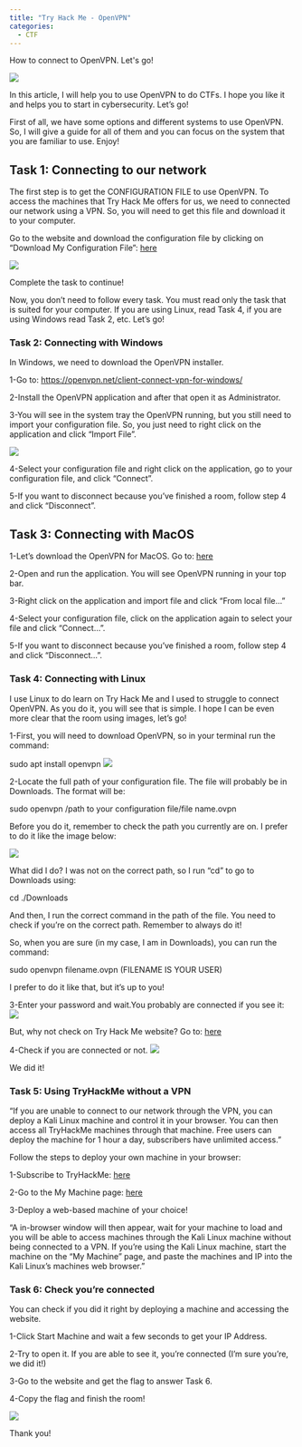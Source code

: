 ```yaml
---
title: "Try Hack Me - OpenVPN"
categories:
  - CTF
---
```

How to connect to OpenVPN. Let's go!

![](https://blogfelipe.com/assets/images/opvpn-01.png)

In this article, I will help you to use OpenVPN to do CTFs. I hope you like it and helps you to start in cybersecurity. Let’s go!

First of all, we have some options and different systems to use OpenVPN. So, I will give a guide for all of them and you can focus on the system that you are familiar to use. Enjoy!

## Task 1: Connecting to our network

The first step is to get the CONFIGURATION FILE to use OpenVPN. To access the machines that Try Hack Me offers for us, we need to connected our network using a VPN. So, you will need to get this file and download it to your computer.

Go to the website and download the configuration file by clicking on “Download My Configuration File”: [here](https://tryhackme.com/access)

![](https://blogfelipe.com/assets/images/opvpn-02.png)

Complete the task to continue!

Now, you don’t need to follow every task. You must read only the task that is suited for your computer. If you are using Linux, read Task 4, if you are using Windows read Task 2, etc. Let’s go!


### Task 2: Connecting with Windows

In Windows, we need to download the OpenVPN installer.

1-Go to: https://openvpn.net/client-connect-vpn-for-windows/

2-Install the OpenVPN application and after that open it as Administrator.

3-You will see in the system tray the OpenVPN running, but you still need to import your configuration file. So, you just need to right click on the application and click “Import File”.

![](https://blogfelipe.com/assets/images/opvpn-03.png)

4-Select your configuration file and right click on the application, go to your configuration file, and click “Connect”.

5-If you want to disconnect because you’ve finished a room, follow step 4 and click “Disconnect”.

## Task 3: Connecting with MacOS

1-Let’s download the OpenVPN for MacOS. Go to: [here](https://openvpn.net/downloads/openvpn-connect-v2-macos.dmg)

2-Open and run the application. You will see OpenVPN running in your top bar.

3-Right click on the application and import file and click “From local file…”

4-Select your configuration file, click on the application again to select your file and click “Connect…”.

5-If you want to disconnect because you’ve finished a room, follow step 4 and click “Disconnect…”.


### Task 4: Connecting with Linux

I use Linux to do learn on Try Hack Me and I used to struggle to connect OpenVPN. As you do it, you will see that is simple. I hope I can be even more clear that the room using images, let’s go!

1-First, you will need to download OpenVPN, so in your terminal run the command:

sudo apt install openvpn
![](https://blogfelipe.com/assets/images/opvpn-04.png)

2-Locate the full path of your configuration file. The file will probably be in Downloads. The format will be: 

sudo openvpn /path to your configuration file/file name.ovpn

Before you do it, remember to check the path you currently are on. I prefer to do it like the image below:

![](https://blogfelipe.com/assets/images/opvpn-05.png)

What did I do? I was not on the correct path, so I run “cd” to go to Downloads using:

cd ./Downloads

And then, I run the correct command in the path of the file. You need to check if you’re on the correct path. Remember to always do it!

So, when you are sure (in my case, I am in Downloads), you can run the command:

sudo openvpn filename.ovpn (FILENAME IS YOUR USER)

I prefer to do it like that, but it’s up to you!

3-Enter your password and wait.You probably are connected if you see it:
![](https://blogfelipe.com/assets/images/opvpn-06.png)

But, why not check on Try Hack Me website?
Go to: [here](https://tryhackme.com/access)

4-Check if you are connected or not.
![](https://blogfelipe.com/assets/images/opvpn-07.png)

We did it!

### Task 5: Using TryHackMe without a VPN

“If you are unable to connect to our network through the VPN, you can deploy a Kali Linux machine and control it in your browser. You can then access all TryHackMe machines through that machine. Free users can deploy the machine for 1 hour a day, subscribers have unlimited access.”

Follow the steps to deploy your own machine in your browser:

1-Subscribe to TryHackMe: [here](https://tryhackme.com/profile#subscribe)

2-Go to the My Machine page: [here](https://tryhackme.com/my-machine)

3-Deploy a web-based machine of your choice!

“A in-browser window will then appear, wait for your machine to load and you will be able to access machines through the Kali Linux machine without being connected to a VPN. If you’re using the Kali Linux machine, start the machine on the “My Machine” page, and paste the machines and IP into the Kali Linux’s machines web browser.”

### Task 6: Check you’re connected

You can check if you did it right by deploying a machine and accessing the website.

1-Click Start Machine and wait a few seconds to get your IP Address.

2-Try to open it. If you are able to see it, you’re connected (I’m sure you’re, we did it!)

3-Go to the website and get the flag to answer Task 6.

4-Copy the flag and finish the room!

![](https://blogfelipe.com/assets/images/opvpn-08.png)

Thank you!
